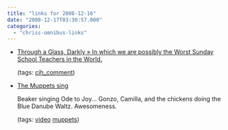 ```yaml
---
title: "links for 2008-12-16"
date: "2008-12-17T03:30:57.000"
categories: 
  - "chriss-omnibus-links"
---
```


- [Through a Glass, Darkly » In which we are possibly the Worst Sunday School Teachers in the World.](http://rmfo-blogs.com/karibeth/archives/2008/12/15/in-which-we-are-possibly-the-worst-sunday-school-teachers-in-the-world/#comment-60671)
    
    (tags: [cjh\_comment](http://delicious.com/hubbsc/cjh_comment))
    
- [The Muppets sing](http://www.kottke.org/08/12/the-muppets-sing)
    
    Beaker singing Ode to Joy... Gonzo, Camilla, and the chickens doing the Blue Danube Waltz. Awesomeness.
    
    (tags: [video](http://delicious.com/hubbsc/video) [muppets](http://delicious.com/hubbsc/muppets))
